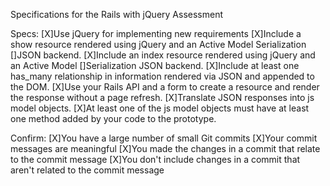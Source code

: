 Specifications for the Rails with jQuery Assessment

Specs:
 [X]Use jQuery for implementing new requirements
 [X]Include a show resource rendered using jQuery and an Active Model Serialization []JSON backend.
 [X]Include an index resource rendered using jQuery and an Active Model []Serialization JSON backend.
 [X]Include at least one has_many relationship in information rendered via JSON and appended to the DOM.
 [X]Use your Rails API and a form to create a resource and render the response without a page refresh.
 [X]Translate JSON responses into js model objects.
 [X]At least one of the js model objects must have at least one method added by your code to the prototype.

Confirm:
 [X]You have a large number of small Git commits
 [X]Your commit messages are meaningful
 [X]You made the changes in a commit that relate to the commit message
 [X]You don't include changes in a commit that aren't related to the commit message

